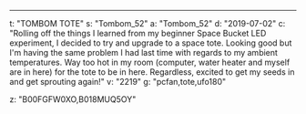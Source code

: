 ---
t: "TOMBOM TOTE"
s: "Tombom_52"
a: "Tombom_52"
d: "2019-07-02"
c: "Rolling off the things I learned from my beginner Space Bucket LED experiment, I decided to try and upgrade to a space tote. Looking good but I'm having the same problem I had last time with regards to my ambient temperatures. Way too hot in my room (computer, water heater and myself are in here) for the tote to be in here. Regardless, excited to get my seeds in and get sprouting again!"
v: "2219"
g: "pcfan,tote,ufo180"

z: "B00FGFW0XO,B018MUQ5OY"
